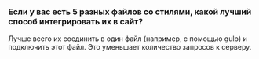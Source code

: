 ### Если у вас есть 5 разных файлов со стилями, какой лучший способ интегрировать их в сайт?

Лучше всего их соединить в один файл (например, с помощью gulp) и подключить этот файл. Это уменьшает количество запросов к серверу.